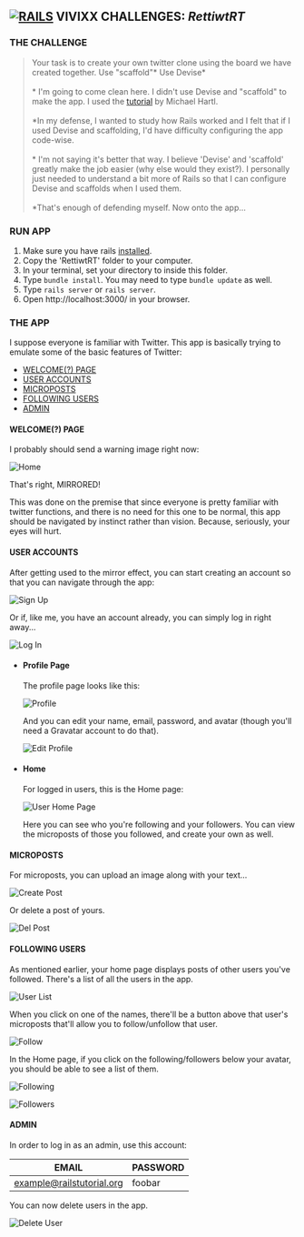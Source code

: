 ## **[![RAILS](https://user-images.githubusercontent.com/29721601/30682137-e2e0413e-9eda-11e7-9df1-6a21225f2c10.png "Rails")](http://rubyonrails.org/) VIVIXX CHALLENGES: _RettiwtRT_**

### THE CHALLENGE

> Your task is to create your own twitter clone using the board we have created together.
Use "scaffold"*
Use Devise*  
\
\* I'm going to come clean here. I didn't use Devise and "scaffold" to make the app. I used the [tutorial](https://www.railstutorial.org/book/static_pages) by Michael Hartl.  
\
\*In my defense, I wanted to study how Rails worked and I felt that if I used Devise and scaffolding, I'd have difficulty configuring the app code-wise.  
\
\* I'm not saying it's better that way. I believe 'Devise' and 'scaffold' greatly make the job easier (why else would they exist?). I personally just needed to understand a bit more of Rails so that I can configure Devise and scaffolds when I used them.  
\
\*That's enough of defending myself. Now onto the app...

### RUN APP
1. Make sure you have rails [installed](http://railsapps.github.io/installing-rails.html).
2. Copy the 'RettiwtRT' folder to your computer.
3. In your terminal, set your directory to inside this folder.
4. Type `bundle install`. You may need to type `bundle update` as well.
5. Type `rails server` or `rails server`.
6. Open http://localhost:3000/ in your browser.

### THE APP

I suppose everyone is familiar with Twitter. This app is basically trying to emulate some of the basic features of Twitter:

- [WELCOME(?) PAGE](#welcome-page)
- [USER ACCOUNTS](#user-accounts)
- [MICROPOSTS](#microposts)
- [FOLLOWING USERS](#following-users)
- [ADMIN](#admin)

#### WELCOME(?) PAGE

I probably should send a warning image right now:

![Home](https://user-images.githubusercontent.com/29721601/30682467-54cc0eee-9edc-11e7-96b2-a1b743bcea00.png)

That's right, MIRRORED!

This was done on the premise that since everyone is pretty familiar with twitter functions, and there is no need for this one to be normal, this app should be navigated by instinct rather than vision. Because, seriously, your eyes will hurt.

#### USER ACCOUNTS

After getting used to the mirror effect, you can start creating an account so that you can navigate through the app:

![Sign Up](https://user-images.githubusercontent.com/29721601/30682364-06b232d8-9edc-11e7-887a-d30ff7da853b.png)

Or if, like me, you have an account already, you can simply log in right away...

![Log In](https://user-images.githubusercontent.com/29721601/30682365-06b30abe-9edc-11e7-9a9d-8959fb9b7861.png)

- #### Profile Page
    The profile page looks like this:

    ![Profile](https://user-images.githubusercontent.com/29721601/30682366-06c503d6-9edc-11e7-8f53-0a28774f1105.png)

    And you can edit your name, email, password, and avatar (though you'll need a Gravatar account to do that).

    ![Edit Profile](https://user-images.githubusercontent.com/29721601/30682368-06c6a3e4-9edc-11e7-948d-116d46ac787f.png)

- #### Home
    For logged in users, this is the Home page:

    ![User Home Page](https://user-images.githubusercontent.com/29721601/30682369-06c8154e-9edc-11e7-9ef2-58b5c9e524a6.png)

    Here you can see who you're following and your followers. You can view the microposts of those you followed, and create your own as well.

#### MICROPOSTS
For microposts, you can upload an image along with your text...

![Create Post](https://user-images.githubusercontent.com/29721601/30682367-06c67c2a-9edc-11e7-8e6c-b0a8913067bb.png)

Or delete a post of yours.

![Del Post](https://user-images.githubusercontent.com/29721601/30682373-0702015a-9edc-11e7-92d2-f06ea624745b.png)

#### FOLLOWING USERS
As mentioned earlier, your home page displays posts of other users you've followed. There's a list of all the users in the app.

![User List](https://user-images.githubusercontent.com/29721601/30682371-06fda1d2-9edc-11e7-87c6-dcdab53cd971.png)

When you click on one of the names, there'll be a button above that user's microposts that'll allow you to follow/unfollow that user.

![Follow](https://user-images.githubusercontent.com/29721601/30682372-06ff0d1a-9edc-11e7-8620-19e8346793e7.png)

In the Home page, if you click on the following/followers below your avatar, you should be able to see a list of them.

![Following](https://user-images.githubusercontent.com/29721601/30682374-0703d1c4-9edc-11e7-9abc-16ed34d7449f.png)

![Followers](https://user-images.githubusercontent.com/29721601/30682375-07349d72-9edc-11e7-9b22-de2eff6cb2a9.png)

#### ADMIN
In order to log in as an admin, use this account:

| EMAIL | PASSWORD |
| --- | --- |
| example@railstutorial.org | foobar |

You can now delete users in the app.

![Delete User](https://user-images.githubusercontent.com/29721601/30682376-073a661c-9edc-11e7-9446-71f76512b1d9.png)
